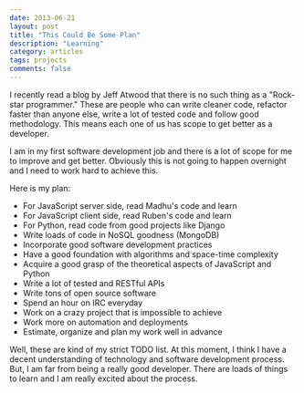 ```yaml
---
date: 2013-06-21
layout: post
title: "This Could Be Some Plan"
description: "Learning"
category: articles
tags: projects
comments: false
---
```


I recently read a blog by Jeff Atwood that there is no such thing as a "Rock-star programmer." These are people who can write cleaner code, refactor faster than anyone else, write a lot of tested code and follow good methodology. This means each one of us has scope to get better as a developer.

I am in my first software development job and there is a lot of scope for me to improve and get better. Obviously this is not going to happen overnight and I need to work hard to achieve this.

Here is my plan:

- For JavaScript server side, read Madhu's code and learn
- For JavaScript client side, read Ruben's code and learn
- For Python, read code from good projects like Django
- Write loads of code in NoSQL goodness (MongoDB)
- Incorporate good software development practices
- Have a good foundation with algorithms and space-time complexity
- Acquire a good grasp of the theoretical aspects of JavaScript and Python
- Write a lot of tested and RESTful APIs
- Write tons of open source software
- Spend an hour on IRC everyday
- Work on a crazy project that is impossible to achieve
- Work more on automation and deployments
- Estimate, organize and plan my work well in advance

Well, these are kind of my strict TODO list. At this moment, I think I have a decent understanding of technology and software development process. But, I am far from being a really good developer. There are loads of things to learn and I am really excited about the process. 